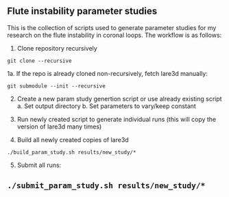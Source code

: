 ## Flute instability parameter studies

This is the collection of scripts used to generate parameter studies for my research on the flute instability in coronal loops. The workflow is as follows:

1. Clone repository recursively 

```git clone --recursive```

1a. If the repo is already cloned non-recursively, fetch lare3d manually: 

```git submodule --init --recursive```

2. Create a new param study genertion script or use already existing script
  a. Set output directory
  b. Set parameters to vary/keep constant

3. Run newly created script to generate individual runs (this will copy the version of lare3d many times)

4. Build all newly created copies of lare3d

```./build_param_study.sh results/new_study/*```

5. Submit all runs:

```./submit_param_study.sh results/new_study/*```
- 
